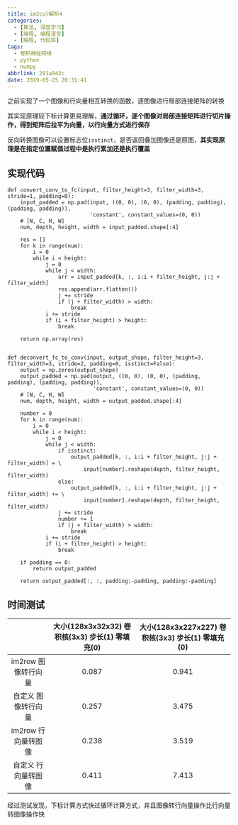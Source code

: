 ```yaml
---
title: im2col解析4
categories:
  - [算法, 深度学习]
  - [编程, 编程语言]
  - [编程, 代码库]
tags:
  - 卷积神经网络
  - python
  - numpy
abbrlink: 291a942c
date: 2019-05-25 20:31:41
---
```


之前实现了一个图像和行向量相互转换的函数，逐图像进行局部连接矩阵的转换

其实现原理较下标计算更易理解，**通过循环，逐个图像对局部连接矩阵进行切片操作，得到矩阵后拉平为向量，以行向量方式进行保存**

反向转换图像可以设置标志位`isstinct`，是否返回叠加图像还是原图，**其实现原理是在指定位置赋值过程中是执行累加还是执行覆盖**

## 实现代码

```
def convert_conv_to_fc(input, filter_height=3, filter_width=3, stride=1, padding=0):
    input_padded = np.pad(input, ((0, 0), (0, 0), (padding, padding), (padding, padding)),
                          'constant', constant_values=(0, 0))
    # [N, C, H, W]
    num, depth, height, width = input_padded.shape[:4]

    res = []
    for k in range(num):
        i = 0
        while i < height:
            j = 0
            while j < width:
                arr = input_padded[k, :, i:i + filter_height, j:j + filter_width]
                res.append(arr.flatten())
                j += stride
                if (j + filter_width) > width:
                    break
            i += stride
            if (i + filter_height) > height:
                break

    return np.array(res)


def deconvert_fc_to_conv(input, output_shape, filter_height=3, filter_width=3, stride=2, padding=0, isstinct=False):
    output = np.zeros(output_shape)
    output_padded = np.pad(output, ((0, 0), (0, 0), (padding, padding), (padding, padding)),
                           'constant', constant_values=(0, 0))
    # [N, C, H, W]
    num, depth, height, width = output_padded.shape[:4]

    number = 0
    for k in range(num):
        i = 0
        while i < height:
            j = 0
            while j < width:
                if isstinct:
                    output_padded[k, :, i:i + filter_height, j:j + filter_width] = \
                        input[number].reshape(depth, filter_height, filter_width)
                else:
                    output_padded[k, :, i:i + filter_height, j:j + filter_width] += \
                        input[number].reshape(depth, filter_height, filter_width)
                j += stride
                number += 1
                if (j + filter_width) > width:
                    break
            i += stride
            if (i + filter_height) > height:
                break

    if padding == 0:
        return output_padded

    return output_padded[:, :, padding:-padding, padding:-padding]
```

## 时间测试

|                      | 大小(128x3x32x32) 卷积核(3x3) 步长(1) 零填充(0) | 大小(128x3x227x227) 卷积核(3x3) 步长(1) 零填充(0) |
|:--------------------:|:-----------------------------------------------:|:-------------------------------------------------:|
|  im2row 图像转行向量 |                      0.087                      |                       0.941                       |
|  自定义 图像转行向量 |                      0.257                      |                       3.475                       |
| im2row  行向量转图像 |                      0.238                      |                       3.519                       |
| 自定义  行向量转图像 |                      0.411                      |                       7.413                       |

经过测试发现，下标计算方式快过循环计算方式，并且图像转行向量操作比行向量转图像操作快